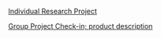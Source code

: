 [Individual Research Project](https://ryancpeters.github.io/Winter_UWB_2017/Individual-Research-Project-Proposal/)

[Group Project Check-in; product description](https://ryancpeters.github.io/Winter_UWB_2017/group-project-checkin-ppt/)
